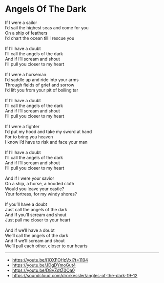 # Angels Of The Dark

If I were a sailor\
I’d sail the highest seas and come for you\
On a ship of feathers\
I’d chart the ocean till I rescue you\
\
If I’ll have a doubt\
I’ll call the angels of the dark\
And if I’ll scream and shout\
I’ll pull you closer to my heart\
\
If I were a horseman\
I’d saddle up and ride into your arms\
Through fields of grief and sorrow\
I’d lift you from your pit of boiling tar\
\
If I’ll have a doubt\
I’ll call the angels of the dark\
And if I’ll scream and shout\
I’ll pull you closer to my heart\
\
If I were a fighter\
I’d put my hood and take my sword at hand\
For to bring you heaven\
I know I’d have to risk and face your man\
\
If I’ll have a doubt\
I’ll call the angels of the dark\
And if I’ll scream and shout\
I’ll pull you closer to my heart\
\
And if I were your savior\
On a ship, a horse, a hooded cloth\
Would you leave your castle?\
Your fortress, for my windy shores?\
\
If you’ll have a doubt\
Just call the angels of the dark\
And If you’ll scream and shout\
Just pull me closer to your heart\
\
And if we’ll have a doubt\
We’ll call the angels of the dark\
And If we’ll scream and shout\
We’ll pull each other, closer to our hearts

---
- https://youtu.be/i1OXFOHpVxI?t=1104
- https://youtu.be/JDgDYmoGut4
- https://youtu.be/D8yZdtZ0Oa0
- https://soundcloud.com/drorkessler/angles-of-the-dark-19-12

